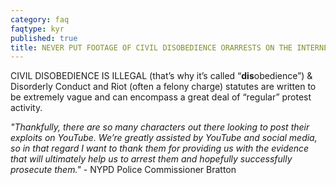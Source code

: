 ```yaml
---
category: faq
faqtype: kyr
published: true
title: NEVER PUT FOOTAGE OF CIVIL DISOBEDIENCE ORARRESTS ON THE INTERNET
---
```

CIVIL DISOBEDIENCE IS ILLEGAL (that’s why it’s called “**dis**obedience”)
&
Disorderly Conduct and Riot (often a felony charge) statutes are written to be extremely vague and can encompass a great deal of “regular” protest activity.

_"Thankfully, there are so many characters out there looking to post their exploits on YouTube. We’re greatly assisted by YouTube and social media, so in that regard I want to thank them for providing us with the evidence that will ultimately help us to arrest them and hopefully successfully prosecute them."_ - NYPD Police Commissioner Bratton
